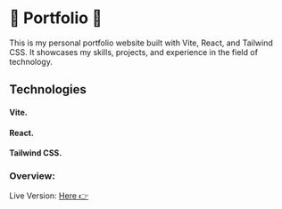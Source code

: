 # 🤍 Portfolio 🤍

This is my personal portfolio website built with Vite, React, and Tailwind CSS. It showcases my skills, projects, and experience in the field of technology.

## Technologies

#### Vite.
#### React.
#### Tailwind CSS.


### Overview:

Live Version: [Here 👉]()
